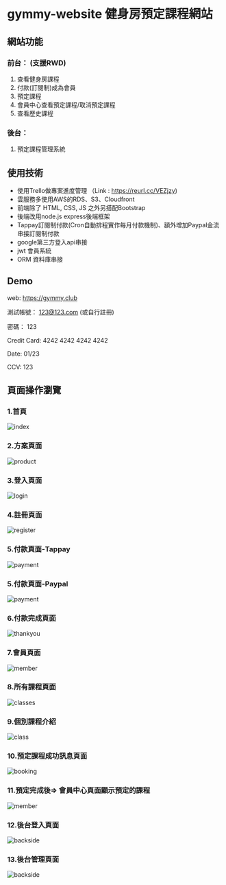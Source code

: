 # gymmy-website 健身房預定課程網站

## 網站功能
### 前台： (支援RWD)
1. 查看健身房課程
2. 付款(訂閱制)成為會員
3. 預定課程
4. 會員中心查看預定課程/取消預定課程
5. 查看歷史課程
### 後台：
1. 預定課程管理系統

## 使用技術
- 使用Trello做專案進度管理 （Link : https://reurl.cc/VEZjzy)
- 雲服務多使用AWS的RDS、S3、Cloudfront
- 前端除了 HTML, CSS, JS 之外另搭配Bootstrap
- 後端改用node.js express後端框架
- Tappay訂閱制付款(Cron自動排程實作每月付款機制)、額外增加Paypal金流串接訂閱制付款
- google第三方登入api串接
- jwt 會員系統
- ORM 資料庫串接

## Demo
web: https://gymmy.club

測試帳號： 123@123.com (或自行註冊)

密碼： 123

Credit Card: 4242 4242 4242 4242

Date: 01/23

CCV: 123

## 頁面操作瀏覽
### 1.首頁
![index](./github-png/1-1index.jpeg)

<!-- #### 首頁RWD:
![index](./github-png/1-2index.jpeg) -->

### 2.方案頁面
![product](./github-png/1-3product.jpeg)

<!-- #### 方案頁面RWD:
![product](./github-png/1-4product.jpeg) -->

### 3.登入頁面
![login](./github-png/2-1login.png)

### 4.註冊頁面
![register](./github-png/3-1register.jpeg)

<!-- #### 註冊頁面RWD:
![register](./github-png/3-2register.jpeg) -->

### 5.付款頁面-Tappay
![payment](./github-png/4-1payment.jpeg)

### 5.付款頁面-Paypal
![payment](./github-png/4-3payment.jpeg)

<!-- #### 付款頁面RWD:
![payment](./github-png/4-2payment.jpeg) -->

### 6.付款完成頁面
![thankyou](./github-png/5-1thankyou.png)

### 7.會員頁面
![member](./github-png/6-1member.jpeg)

### 8.所有課程頁面
![classes](./github-png/7-1classes.jpeg)

<!-- #### 所有課程頁面RWD:
![classes](./github-png/7-2classes.png) -->

### 9.個別課程介紹
![class](./github-png/8-1class.jpeg)

<!-- #### 個別課程頁面RWD:
![class](./github-png/8-2class.jpeg) -->

### 10.預定課程成功訊息頁面
![booking](./github-png/9-1booking.png)

### 11.預定完成後=> 會員中心頁面顯示預定的課程
![member](./github-png/10-1update-mem.jpeg)

<!-- ### 會員中心頁面RWD:
![member](./github-png/10-2update-mem.jpeg) -->

### 12.後台登入頁面
![backside](./github-png/11-1backside-login.jpeg)

### 13.後台管理頁面
![backside](./github-png/12-1backside.jpeg)